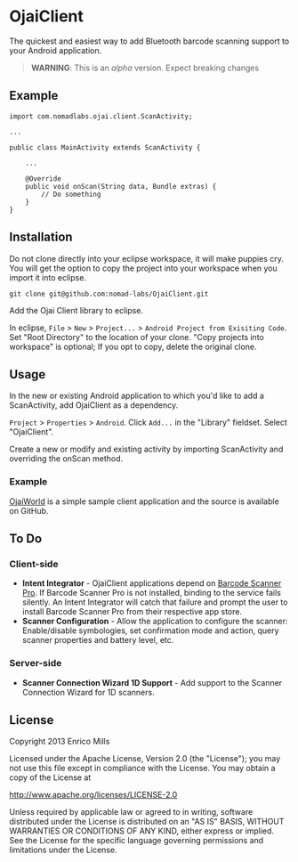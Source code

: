 # OjaiClient

The quickest and easiest way to add Bluetooth barcode scanning support
to your Android application.

>**WARNING**: This is an *alpha* version. Expect breaking changes

## Example

    import com.nomadlabs.ojai.client.ScanActivity;

    ...

    public class MainActivity extends ScanActivity {
    
        ...
        
        @Override
        public void onScan(String data, Bundle extras) {
            // Do something
        }
    }

## Installation

Do not clone directly into your eclipse workspace, it will make puppies
cry. You will get the option to copy the project into your workspace 
when you import it into eclipse.

    git clone git@github.com:nomad-labs/OjaiClient.git 

Add the Ojai Client library to eclipse. 

In eclipse, `File` > `New` > `Project...` > `Android Project from
Exisiting Code`. Set "Root Directory" to the location of your clone.
"Copy projects into workspace" is optional; If you opt to copy, delete
the original clone.

## Usage

In the new or existing Android application to which you'd like to add a
ScanActivity, add OjaiClient as a dependency.

`Project` > `Properties` > `Android`. Click `Add...` in the "Library" 
fieldset. Select "OjaiClient".

Create a new or modify and existing activity by importing ScanActivity 
and overriding the onScan method.

### Example

[OjaiWorld](https://github.com/nomad-labs/OjaiWorld) is a simple sample client application and the source is available on GitHub.

## To Do

### Client-side

* **Intent Integrator** - OjaiClient applications depend on
[Barcode Scanner Pro](https://play.google.com/store/apps/details?id=com.nomadlabs.ojai). If Barcode Scanner Pro is not installed, binding to the service
fails silently. An Intent Integrator will catch that failure and prompt
the user to install Barcode Scanner Pro from their respective app store.
* **Scanner Configuration** - Allow the application to configure the
scanner: Enable/disable symbologies, set confirmation mode and action,
query scanner properties and battery level, etc.

### Server-side

* **Scanner Connection Wizard 1D Support** - Add support to the Scanner Connection Wizard for 1D scanners.

## License

Copyright 2013 Enrico Mills

Licensed under the Apache License, Version 2.0 (the "License");
you may not use this file except in compliance with the License.
You may obtain a copy of the License at

http://www.apache.org/licenses/LICENSE-2.0

Unless required by applicable law or agreed to in writing, software
distributed under the License is distributed on an "AS IS" BASIS,
WITHOUT WARRANTIES OR CONDITIONS OF ANY KIND, either express or implied.
See the License for the specific language governing permissions and
limitations under the License.
